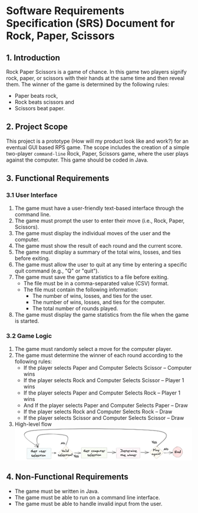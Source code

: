 # Software Requirements Specification (SRS) Document for Rock, Paper, Scissors 

## 1. Introduction

Rock Paper Scissors is a game of chance. In this game two players signify rock, paper, or scissors with their hands at
the same time and then reveal them. The winner of the game is determined by the following rules:

- Paper beats rock,
- Rock beats scissors and
- Scissors beat paper.

## 2. Project Scope

This project is a prototype (How will my product look like and work?) for an eventual GUI based RPS game. The scope 
includes the creation of a simple two-player `command-line` Rock, Paper, Scissors game, where the user plays against the 
computer. This game should be coded in Java.

## 3. Functional Requirements

### 3.1 User Interface

1. The game must have a user-friendly text-based interface through the command line.
2. The game must prompt the user to enter their move (i.e., Rock, Paper, Scissors).
3. The game must display the individual moves of the user and the computer.
4. The game must show the result of each round and the current score.
5. The game must display a summary of the total wins, losses, and ties before exiting.
6. The game must allow the user to quit at any time by entering a specific quit command (e.g., "Q" or "quit").
7. The game must save the game statistics to a file before exiting.
    - The file must be in a comma-separated value (CSV) format.
    - The file must contain the following information:
        - The number of wins, losses, and ties for the user.
        - The number of wins, losses, and ties for the computer.
        - The total number of rounds played.
8. The game must display the game statistics from the file when the game is started.

### 3.2 Game Logic

1. The game must randomly select a move for the computer player.
2. The game must determine the winner of each round according to the following rules:
   - If the player selects Paper and Computer Selects Scissor – Computer wins
   - If the player selects Rock and Computer Selects Scissor – Player 1 wins
   - If the player selects Paper and Computer Selects Rock – Player 1 wins
   - And If the player selects Paper and Computer Selects Paper – Draw
   - If the player selects Rock and Computer Selects Rock – Draw
   - If the player selects Scissor and Computer Selects Scissor – Draw
3. High-level flow
![High-level flow](high-level-flow.png)

## 4. Non-Functional Requirements

- The game must be written in Java.
- The game must be able to run on a command line interface.
- The game must be able to handle invalid input from the user.